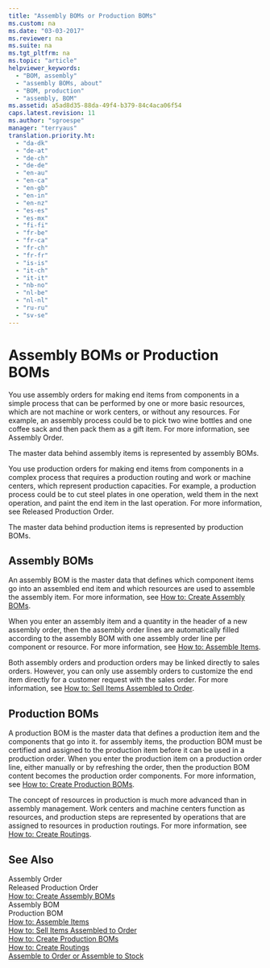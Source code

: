 ```yaml
---
title: "Assembly BOMs or Production BOMs"
ms.custom: na
ms.date: "03-03-2017"
ms.reviewer: na
ms.suite: na
ms.tgt_pltfrm: na
ms.topic: "article"
helpviewer_keywords: 
  - "BOM, assembly"
  - "assembly BOMs, about"
  - "BOM, production"
  - "assembly, BOM"
ms.assetid: a5ad8d35-88da-49f4-b379-84c4aca06f54
caps.latest.revision: 11
ms.author: "sgroespe"
manager: "terryaus"
translation.priority.ht: 
  - "da-dk"
  - "de-at"
  - "de-ch"
  - "de-de"
  - "en-au"
  - "en-ca"
  - "en-gb"
  - "en-in"
  - "en-nz"
  - "es-es"
  - "es-mx"
  - "fi-fi"
  - "fr-be"
  - "fr-ca"
  - "fr-ch"
  - "fr-fr"
  - "is-is"
  - "it-ch"
  - "it-it"
  - "nb-no"
  - "nl-be"
  - "nl-nl"
  - "ru-ru"
  - "sv-se"
---
```

# Assembly BOMs or Production BOMs
You use assembly orders for making end items from components in a simple process that can be performed by one or more basic resources, which are not machine or work centers, or without any resources. For example, an assembly process could be to pick two wine bottles and one coffee sack and then pack them as a gift item. For more information, see Assembly Order.  
  
 The master data behind assembly items is represented by assembly BOMs.  
  
 You use production orders for making end items from components in a complex process that requires a production routing and work or machine centers, which represent production capacities. For example, a production process could be to cut steel plates in one operation, weld them in the next operation, and paint the end item in the last operation. For more information, see Released Production Order.  
  
 The master data behind production items is represented by production BOMs.  
  
## Assembly BOMs  
 An assembly BOM is the master data that defines which component items go into an assembled end item and which resources are used to assemble the assembly item. For more information, see [How to: Create Assembly BOMs](../DesignAndEngineering/how-to-create-assembly-boms.md).  
  
 When you enter an assembly item and a quantity in the header of a new assembly order, then the assembly order lines are automatically filled according to the assembly BOM with one assembly order line per component or resource. For more information, see [How to: Assemble Items](../WarehouseActivities/how-to-assemble-items.md).  
  
 Both assembly orders and production orders may be linked directly to sales orders. However, you can only use assembly orders to customize the end item directly for a customer request with the sales order. For more information, see [How to: Sell Items Assembled to Order](../Sales/how-to-sell-items-assembled-to-order.md).  
  
## Production BOMs  
 A production BOM is the master data that defines a production item and the components that go into it. for assembly items, the production BOM must be certified and assigned to the production item before it can be used in a production order. When you enter the production item on a production order line, either manually or by refreshing the order, then the production BOM content becomes the production order components. For more information, see [How to: Create Production BOMs](../DesignAndEngineering/how-to-create-production-boms.md).  
  
 The concept of resources in production is much more advanced than in assembly management. Work centers and machine centers function as resources, and production steps are represented by operations that are assigned to resources in production routings. For more information, see [How to: Create Routings](../DesignAndEngineering/how-to-create-routings.md).  
  
## See Also  
 Assembly Order   
 Released Production Order   
 [How to: Create Assembly BOMs](../DesignAndEngineering/how-to-create-assembly-boms.md)   
 Assembly BOM   
 Production BOM   
 [How to: Assemble Items](../WarehouseActivities/how-to-assemble-items.md)   
 [How to: Sell Items Assembled to Order](../Sales/how-to-sell-items-assembled-to-order.md)   
 [How to: Create Production BOMs](../DesignAndEngineering/how-to-create-production-boms.md)   
 [How to: Create Routings](../DesignAndEngineering/how-to-create-routings.md)   
 [Assemble to Order or Assemble to Stock](../DesignAndEngineering/assemble-to-order-or-assemble-to-stock.md)